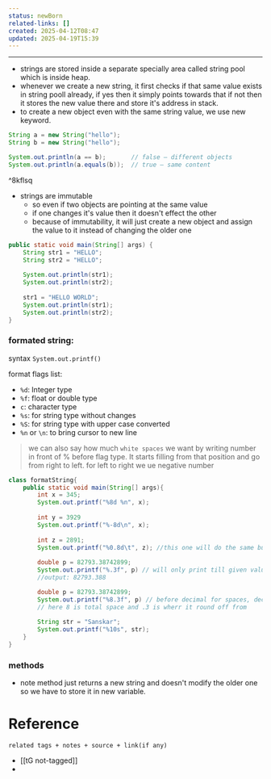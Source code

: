 ```yaml
---
status: newBorn
related-links: []
created: 2025-04-12T08:47
updated: 2025-04-19T15:39
---
```

---


- strings are stored inside a separate specially area called string pool which is inside heap.
- whenever we create a new string, it first checks if that same value exists in string pooll already, if yes then it simply points towards that if not then it stores the new value there and store it's address in stack.
- to create a new object even with the same string value, we use new keyword.

```java
String a = new String("hello");
String b = new String("hello");

System.out.println(a == b);       // false – different objects
System.out.println(a.equals(b));  // true – same content
```

^8kflsq

- strings are immutable
	- so even if two objects are pointing at the same value
	- if one changes it's value then it doesn't effect the other
	- because of immutability, it will just create a new object and assign the value to it instead of changing the older one
```java
public static void main(String[] args) {  
    String str1 = "HELLO";  
    String str2 = "HELLO";  
  
    System.out.println(str1);  
    System.out.println(str2);  
  
    str1 = "HELLO WORLD";  
    System.out.println(str1);  
    System.out.println(str2);  
}
```


### formated string:

syntax `System.out.printf()`

format flags list:

- `%d`: Integer type
- `%f`: float or double type
- `c`: character type
- `%s`: for string type without changes
- `%S`: for string type with upper case converted
- `%n` or `\n`: to bring cursor to new line


> we can also say how much `white spaces` we want by writing number in front of % before flag type. It starts filling from that position and go from right to left. for left to right we ue negative number


```java
class formatString{
	public static void main(String[] args){
		int x = 345;
		System.out.printf("%8d %n", x);
		
		int y = 3929
		System.out.printf("%-8d\n", x);
		
		int z = 2891;
		System.out.printf("%0.8d\t", z); //this one will do the same but instead of whitespace it will give us 0
		
		double p = 82793.38742899;
		System.out.printf("%.3f", p) // will only print till given value after roundoff
		//output: 82793.388 

		double p = 82793.38742899;
		System.out.printf("%8.3f", p) // before decimal for spaces, decimal is also included
		// here 8 is total space and .3 is wherr it round off from
		
		String str = "Sanskar";
		System.out.printf("%10s", str);
	}
}
```


### methods

- note method just returns a new string and doesn't modify the older one so we have to store it in new variable. 




# Reference
`related tags + notes + source + link(if any)`
 
- [[tG not-tagged]]
- 